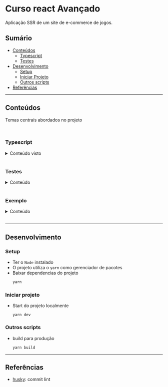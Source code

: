 # Curso react Avançado
Aplicação SSR de um site de e-commerce de jogos.

## Sumário
- [Conteúdos](#conteúdos)
  - [Typescript](#typescript)
  - [Testes](#testes)
- [Desenvolvimento](#desenvolvimento)
  - [Setup](#setup)
  - [Iniciar Projeto](#iniciar-projeto)
  - [Outros scripts](#outros-scripts)
- [Referências](#referências)

---

## Conteúdos
Temas centrais abordados no projeto

<br>

### Typescript

<details>
<summary>Conteúdo visto</summary>

- topico 1
---
</details>
<br>


### Testes

<details>
<summary>Conteúdo</summary>

#### jest

- lib responsável pelos testes
- `jest --bail`: faz os testes pararem no primeiro que der falha. Caso contrário ele continuaria todos os testes


#### testing-library

- lib reponsável por renderizar os componentes do React
---
</details>
<br>

### Exemplo

<details>
<summary>Conteúdo</summary>

- topico 1
---
</details>
<br>

---

## Desenvolvimento

### Setup

- Ter o `Node` instalado
- O projeto utiliza o `yarn` como gerenciador de pacotes
- Baixar dependencias do projeto
  ```bash
  yarn
  ```

### Iniciar projeto
- Start do projeto localmente
  ```
  yarn dev
  ```

### Outros scripts
- build para produção
  ```
  yarn build
  ```
---

## Referências

- [husky](https://typicode.github.io/husky/#/): commit lint

